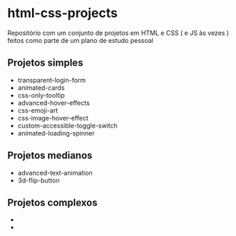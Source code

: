 # html-css-projects

Repositório com um conjunto de projetos em HTML e CSS ( e JS às vezes ) feitos como parte de um plano de estudo pessoal

## Projetos simples
- transparent-login-form
- animated-cards
- css-only-tooltip
- advanced-hover-effects
- css-emoji-art
- css-image-hover-effect
- custom-accessible-toggle-switch
- animated-loading-spinner

## Projetos medianos
- advanced-text-animation
- 3d-flip-button

## Projetos complexos
- 
- 
